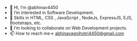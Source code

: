 - 👋 Hi, I’m @abhinav4450
- 👀 I’m interested in Software Development.
- 👀 Skills in HTML, CSS , JavaScript , NodeJs, ExpressJS, EJS, Bootstraps, etc.
- 💞️ I’m looking to collaborate on Web Development projects.
- 📫 How to reach me-> abhinavagnihotri4450@gmail.com

<!---
abhinav4450/abhinav4450 is a ✨ special ✨ repository because its `README.md` (this file) appears on your GitHub profile.
You can click the Preview link to take a look at your changes.
--->
